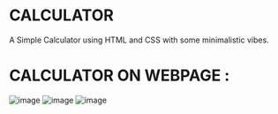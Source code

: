 # CALCULATOR
A Simple Calculator using HTML and CSS with some minimalistic vibes.

# CALCULATOR ON WEBPAGE :
![image](https://github.com/Prasannalakshmiganesan/CALCULATOR/assets/118610231/f5e7c952-c382-4307-b219-3b2350b67b45)
![image](https://github.com/Prasannalakshmiganesan/CALCULATOR/assets/118610231/f8facc57-832c-4131-b079-273822b0c0d1)
![image](https://github.com/Prasannalakshmiganesan/CALCULATOR/assets/118610231/097938d2-c43d-47bd-91ba-b9dc24b39b7d)
